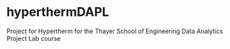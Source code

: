# hyperthermDAPL
Project for Hypertherm for the Thayer School of Engineering Data Analytics Project Lab course 
